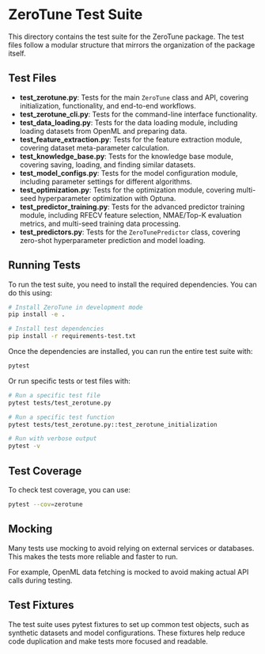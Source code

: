 # ZeroTune Test Suite

This directory contains the test suite for the ZeroTune package. The test files follow a modular structure that mirrors the organization of the package itself.

## Test Files

- **test_zerotune.py**: Tests for the main `ZeroTune` class and API, covering initialization, functionality, and end-to-end workflows.
- **test_zerotune_cli.py**: Tests for the command-line interface functionality.
- **test_data_loading.py**: Tests for the data loading module, including loading datasets from OpenML and preparing data.
- **test_feature_extraction.py**: Tests for the feature extraction module, covering dataset meta-parameter calculation.
- **test_knowledge_base.py**: Tests for the knowledge base module, covering saving, loading, and finding similar datasets.
- **test_model_configs.py**: Tests for the model configuration module, including parameter settings for different algorithms.
- **test_optimization.py**: Tests for the optimization module, covering multi-seed hyperparameter optimization with Optuna.
- **test_predictor_training.py**: Tests for the advanced predictor training module, including RFECV feature selection, NMAE/Top-K evaluation metrics, and multi-seed training data processing.
- **test_predictors.py**: Tests for the `ZeroTunePredictor` class, covering zero-shot hyperparameter prediction and model loading.

## Running Tests

To run the test suite, you need to install the required dependencies. You can do this using:

```bash
# Install ZeroTune in development mode
pip install -e .

# Install test dependencies
pip install -r requirements-test.txt
```

Once the dependencies are installed, you can run the entire test suite with:

```bash
pytest
```

Or run specific tests or test files with:

```bash
# Run a specific test file
pytest tests/test_zerotune.py

# Run a specific test function
pytest tests/test_zerotune.py::test_zerotune_initialization

# Run with verbose output
pytest -v
```

## Test Coverage

To check test coverage, you can use:

```bash
pytest --cov=zerotune
```

## Mocking

Many tests use mocking to avoid relying on external services or databases. This makes the tests more reliable and faster to run.

For example, OpenML data fetching is mocked to avoid making actual API calls during testing.

## Test Fixtures

The test suite uses pytest fixtures to set up common test objects, such as synthetic datasets and model configurations. These fixtures help reduce code duplication and make tests more focused and readable.
